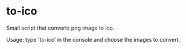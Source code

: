 # to-ico

Small script that converts png image to ico.

Usage: type 'to-ico' in the console and choose the images to convert.
